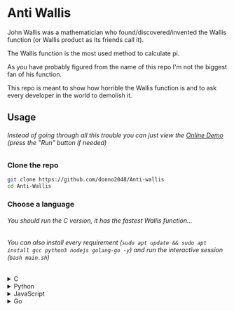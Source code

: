 # Anti Wallis

John Wallis was a mathematician who found/discovered/invented the Wallis function (or Wallis product as its friends call it).

The Wallis function is the most used method to calculate pi.

As you have probably figured from the name of this repo I'm not the biggest fan of his function.

This repo is meant to show how horrible the Wallis function is and to ask every developer in the world to demolish it.

## Usage

###### Instead of going through all this trouble you can just view the [Online Demo](https://replit.com/@donno2048/Anti-wallis) (press the "Run" button if needed)

### Clone the repo

```sh
git clone https://github.com/donno2048/Anti-wallis
cd Anti-Wallis
```
### Choose a language

###### You should run the C version, it has the fastest Wallis function...

###### You can also install every requirement (`sudo apt update && sudo apt install gcc python3 nodejs golang-go -y`) and run the interactive session (`bash main.sh`)

<details>
<summary>C</summary>

#### Install the requirements (just the GCC compiler)

```sh
sudo apt update
sudo apt install gcc -y
```

#### Compile

```sh
gcc c/main.c c/test.c c/pi.c -o main -lm
```

#### Run

```sh
./main
```
</details>
<details>
<summary>Python</summary>

#### Install the requirements (just the Python interpreter)

```sh
sudo apt update
sudo apt install python3 -y
```

#### Run

```sh
python3 py/main.py
```

</details>
<details>
<summary>JavaScript</summary>

#### Install the requirements (just the Node.js interpreter)

```sh
sudo apt update
sudo apt install nodejs -y
```

#### Run

```sh
node js/main.mjs
```

</details>
<details>
<summary>Go</summary>

#### Install the requirements (just the Go compiler)

```sh
sudo apt update
sudo apt install golang-go -y
```

#### Run

```sh
go run go/main.go go/pi.go go/test.go 
```

</details>
